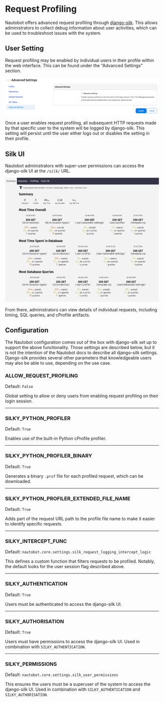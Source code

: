# Request Profiling

Nautobot offers advanced request profiling through [django-silk](https://github.com/jazzband/django-silk). This allows administrators to collect debug information about user activities, which can be used to troubleshoot issues with the system.

## User Setting

Request profiling may be enabled by individual users in their profile within the web interface. This can be found under the "Advanced Settings" section.

![user advanced settings](../media/user-guide/administration/guides/request-profiling/advanced-settings.png)

Once a user enables request profiling, all subsequent HTTP requests made by that specific user to the system will be logged by django-silk. This setting will persist until the user either logs out or disables the setting in their profile.

## Silk UI

Nautobot administrators with super-user permissions can access the django-silk UI at the `/silk/` URL.

![silk ui](../media/user-guide/administration/guides/request-profiling/silk-ui.png)

From there, administrators can view details of individual requests, including timing, SQL queries, and cProfile artifacts.

## Configuration

The Nautobot configuration comes out of the box with django-silk set up to support the above functionality. Those settings are described below, but it is not the intention of the Nautobot docs to describe all django-silk settings. Django-silk provides several other parameters that knowledgeable users may also be able to use, depending on the use case.

### ALLOW_REQUEST_PROFILING

Default: `False`

Global setting to allow or deny users from enabling request profiling on their login session.

---

### SILKY_PYTHON_PROFILER

Default: `True`

Enables use of the built-in Python cProfile profiler.

---

### SILKY_PYTHON_PROFILER_BINARY

Default: `True`

Generates a binary `.prof` file for each profiled request, which can be downloaded.

---

### SILKY_PYTHON_PROFILER_EXTENDED_FILE_NAME

Default: `True`

Adds part of the request URL path to the profile file name to make it easier to identify specific requests.

---

### SILKY_INTERCEPT_FUNC

Default: `nautobot.core.settings.silk_request_logging_intercept_logic`

This defines a custom function that filters requests to be profiled. Notably, the default looks for the user session flag described above.

---

### SILKY_AUTHENTICATION

Default: `True`

Users must be authenticated to access the django-silk UI.

---

### SILKY_AUTHORISATION

Default: `True`

Users must have permissions to access the django-silk UI. Used in combination with `SILKY_AUTHENTICATION`.

---

### SILKY_PERMISSIONS

Default: `nautobot.core.settings.silk_user_permissions`

This ensures the users must be a superuser of the system to access the django-silk UI. Used in combination with `SILKY_AUTHENTICATION` and `SILKY_AUTHORISATION`.
